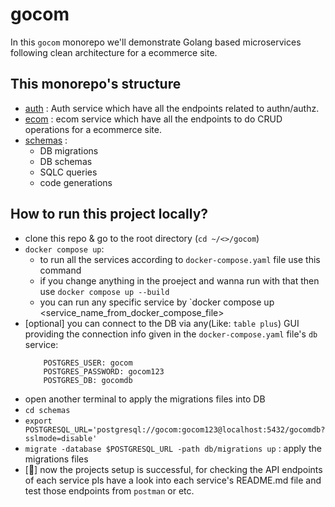 # gocom
In this `gocom` monorepo we'll demonstrate Golang based microservices following clean architecture for a ecommerce site.

## This monorepo's structure
* [auth](./auth/README.md) : Auth service which have all the endpoints related to authn/authz.
* [ecom](./ecom/README.md) : ecom service which have all the endpoints to do CRUD operations for a ecommerce site.
* [schemas](./schemas/README.md) :
    - DB migrations
    - DB schemas
    - SQLC queries
    - code generations

## How to run this project locally?
- clone this repo & go to the root directory (`cd ~/<>/gocom`)
- `docker compose up`:
    - to run all the services according to `docker-compose.yaml` file use this command
    - if you change anything in the proeject and wanna run with that then use `docker compose up --build`
    - you can run any specific service by `docker compose up <service_name_from_docker_compose_file>
- [optional] you can connect to the DB via any(Like: `table plus`) GUI providing the connection info given in the `docker-compose.yaml` file's `db` service:
    ```
        POSTGRES_USER: gocom
        POSTGRES_PASSWORD: gocom123
        POSTGRES_DB: gocomdb
    ```
- open another terminal to apply the migrations files into DB
- `cd schemas`
- `export POSTGRESQL_URL='postgresql://gocom:gocom123@localhost:5432/gocomdb?sslmode=disable'` 
- `migrate -database $POSTGRESQL_URL -path db/migrations up` : apply the migrations files
- [🎉] now the projects setup is successful, for checking the API endpoints of each service pls have a look into each service's README.md file and test those endpoints from `postman` or etc.

